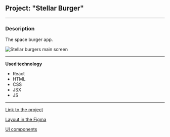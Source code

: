 ## Project: "Stellar Burger"

___________________________

### Description

The space burger app.


![Stellar burgers main screen](https://ibb.co/9shq1Lv)

___________________________

**Used technology**

* React
* HTML
* CSS
* JSX
* JS
___________________________

[Link to the project](https://mary-an-safronova.github.io/react-burger/)

[Layout in the Figma](https://www.figma.com/file/ocw9a6hNGeAejl4F3G9fp8/React-_-Проектные-задачи-(3-месяца)_external_link?node-id=2974-2989&t=UK3EXbNuIqsj9YKX-0)

[UI components](https://www.npmjs.com/package/@ya.praktikum/react-developer-burger-ui-components)